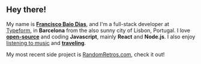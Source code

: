 ## Hey there!

My name is [**Francisco Baio Dias**](/about), and I'm a full-stack developer at [Typeform](https://typeform.com), in **Barcelona** from the also sunny city of Lisbon, Portugal. I love [**open-source**](https://github.com/xicombd) and coding **Javascript**, mainly **React** and **Node.js**. I also enjoy [listening to music](https://open.spotify.com/user/1175418489/playlist/0P19ALwC0QB24n6CPXIokz) and [**traveling**](https://www.instagram.com/fbaiodias/).

My most recent side project is [RandomRetros.com](https://randomretros.com), check it out!
